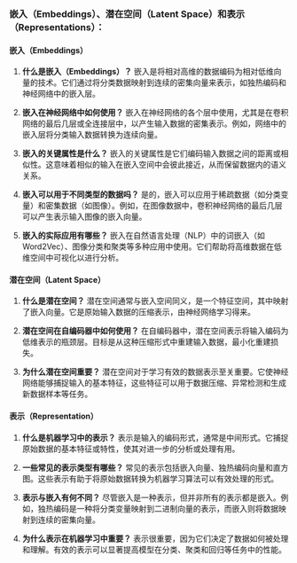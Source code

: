 ### 嵌入（Embeddings）、潜在空间（Latent Space）和表示（Representations）：

#### 嵌入（Embeddings）
1. **什么是嵌入（Embeddings）？**
   嵌入是将相对高维的数据编码为相对低维向量的技术。它们通过将分类数据映射到连续的密集向量来表示，如独热编码和神经网络中的嵌入层。

2. **嵌入在神经网络中如何使用？**
   嵌入在神经网络的各个层中使用，尤其是在卷积网络的最后几层或全连接层中，以产生输入数据的密集表示。例如，网络中的嵌入层将分类输入数据转换为连续向量。

3. **嵌入的关键属性是什么？**
   嵌入的关键属性是它们编码输入数据之间的距离或相似性。这意味着相似的输入在嵌入空间中会彼此接近，从而保留数据内的语义关系。

4. **嵌入可以用于不同类型的数据吗？**
   是的，嵌入可以应用于稀疏数据（如分类变量）和密集数据（如图像）。例如，在图像数据中，卷积神经网络的最后几层可以产生表示输入图像的嵌入向量。

5. **嵌入的实际应用有哪些？**
   嵌入在自然语言处理（NLP）中的词嵌入（如Word2Vec）、图像分类和聚类等多种应用中使用。它们帮助将高维数据在低维空间中可视化以进行分析。

#### 潜在空间（Latent Space）
1. **什么是潜在空间？**
   潜在空间通常与嵌入空间同义，是一个特征空间，其中映射了嵌入向量。它是原始输入数据的压缩表示，由神经网络学习得来。

2. **潜在空间在自编码器中如何使用？**
   在自编码器中，潜在空间表示将输入编码为低维表示的瓶颈层。目标是从这种压缩形式中重建输入数据，最小化重建损失。

3. **为什么潜在空间重要？**
   潜在空间对于学习有效的数据表示至关重要。它使神经网络能够捕捉输入的基本特征，这些特征可以用于数据压缩、异常检测和生成新数据样本等任务。

#### 表示（Representation）
1. **什么是机器学习中的表示？**
   表示是输入的编码形式，通常是中间形式。它捕捉原始数据的基本特征或特性，使其对进一步的分析或处理有用。

2. **一些常见的表示类型有哪些？**
   常见的表示包括嵌入向量、独热编码向量和直方图。这些表示有助于将原始数据转换为机器学习算法可以有效处理的形式。

3. **表示与嵌入有何不同？**
   尽管嵌入是一种表示，但并非所有的表示都是嵌入。例如，独热编码是一种将分类变量映射到二进制向量的表示，而嵌入则将数据映射到连续的密集向量。

4. **为什么表示在机器学习中重要？**
   表示很重要，因为它们决定了数据如何被处理和理解。有效的表示可以显著提高模型在分类、聚类和回归等任务中的性能。